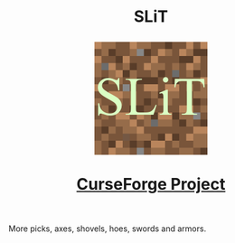 <h1 align="center">SLiT  <br>
  <p align="center"><img src="https://github.com/xniki119x/SLiT/blob/master/SLiT-forge-1.12.2/src/main/resources/logo.png?raw=true" alt="Logo" width="200"></p>
	<a href="https://www.curseforge.com/minecraft/mc-mods/slit">CurseForge Project</a><br><br>
</h1>
More picks, axes, shovels, hoes, swords and armors.
